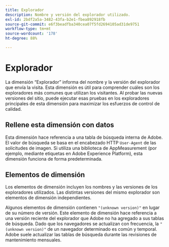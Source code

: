 ```yaml
---
title: Explorador
description: Nombre y versión del explorador utilizado.
exl-id: 2bdf2a5a-3482-43fa-b2e1-fbea892918fb
source-git-commit: e6f3beadfba340cea07f5fd2694105ad31de9751
workflow-type: tm+mt
source-wordcount: '178'
ht-degree: 88%

---
```


# Explorador

La dimensión “Explorador” informa del nombre y la versión del explorador que envía la visita. Esta dimensión es útil para comprender cuáles son los exploradores más comunes que utilizan los visitantes. Al probar las nuevas versiones del sitio, puede ejecutar esas pruebas en los exploradores principales de esta dimensión para maximizar los esfuerzos de control de calidad.

## Rellene esta dimensión con datos

Esta dimensión hace referencia a una tabla de búsqueda interna de Adobe. El valor de búsqueda se basa en el encabezado HTTP `User-Agent` de las solicitudes de imagen. Si utiliza una biblioteca de AppMeasurement (por ejemplo, mediante etiquetas en Adobe Experience Platform), esta dimensión funciona de forma predeterminada.

## Elementos de dimensión

Los elementos de dimensión incluyen los nombres y las versiones de los exploradores utilizados. Las distintas versiones del mismo explorador son elementos de dimensión independientes.

Algunos elementos de dimensión contienen `"(unknown version)"` en lugar de su número de versión. Este elemento de dimensión hace referencia a una versión reciente del explorador que Adobe no ha agregado a sus tablas de búsqueda. Dado que los navegadores se actualizan con frecuencia, la `"(unknown version)"` de un navegador determinado es común y temporal. Adobe suele actualizar las tablas de búsqueda durante las revisiones de mantenimiento mensuales.
